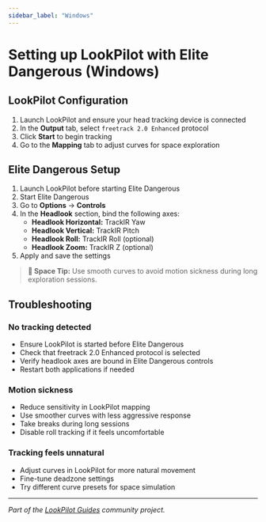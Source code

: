 ```yaml
---
sidebar_label: "Windows"
---
```


# Setting up LookPilot with Elite Dangerous (Windows)

## LookPilot Configuration

1. Launch LookPilot and ensure your head tracking device is connected
2. In the **Output** tab, select `freetrack 2.0 Enhanced` protocol
3. Click **Start** to begin tracking
4. Go to the **Mapping** tab to adjust curves for space exploration

## Elite Dangerous Setup

1. Launch LookPilot before starting Elite Dangerous
2. Start Elite Dangerous
3. Go to **Options** → **Controls**
4. In the **Headlook** section, bind the following axes:
   - **Headlook Horizontal:** TrackIR Yaw
   - **Headlook Vertical:** TrackIR Pitch
   - **Headlook Roll:** TrackIR Roll (optional)
   - **Headlook Zoom:** TrackIR Z (optional)
5. Apply and save the settings

> **🚀 Space Tip:** Use smooth curves to avoid motion sickness during long exploration sessions.

## Troubleshooting

### No tracking detected
- Ensure LookPilot is started before Elite Dangerous
- Check that freetrack 2.0 Enhanced protocol is selected
- Verify headlook axes are bound in Elite Dangerous controls
- Restart both applications if needed

### Motion sickness
- Reduce sensitivity in LookPilot mapping
- Use smoother curves with less aggressive response
- Take breaks during long sessions
- Disable roll tracking if it feels uncomfortable

### Tracking feels unnatural
- Adjust curves in LookPilot for more natural movement
- Fine-tune deadzone settings
- Try different curve presets for space simulation

---

*Part of the [LookPilot Guides](https://github.com/Reblexis/lookpilot-guides) community project.* 